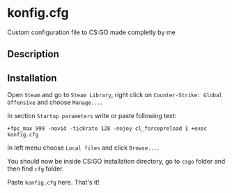 # konfig.cfg
Custom configuration file to CS:GO made completly by me

## Description

## Installation
Open `Steam` and go to `Steam Library`, right click on `Counter-Strike: Global Offensive` and choose `Manage...`.

In section `Startup parameters` write or paste following text:

`+fps_max 999 -novid -tickrate 128 -nojoy cl_forcepreload 1 +exec konfig.cfg`

In left menu choose `Local files` and click `Browse...`.

You should now be inside CS:GO installation directory, go to `csgo` folder and then find `cfg` folder.

Paste `konfig.cfg` here. That's it!
